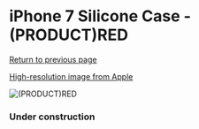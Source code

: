 # iPhone 7 Silicone Case - (PRODUCT)RED

[Return to previous page](/iphone_7)

[High-resolution image from Apple](https://store.storeimages.cdn-apple.com/8756/as-images.apple.com/is/MMWN2?wid=4500&hei=4500&fmt=png)

<div style="width: 384px"><img src="/everyphone/MMWN2.png" alt="(PRODUCT)RED"></div>

### Under construction
